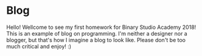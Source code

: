 # Blog

Hello! 
Wellcome to see my first homework for Binary Studio Academy 2018!
This is an example of blog on programming.
I'm neither a designer nor a blogger, but that's how I imagine a blog to look like.
Please don't be too much critical and enjoy! :)
